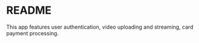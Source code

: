 # README

This app features user authentication, 
video uploading and streaming, card payment processing.
